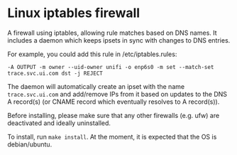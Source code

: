 Linux iptables firewall
========

A firewall using iptables, allowing rule matches based on DNS names. It includes a daemon which keeps ipsets in sync
with changes to DNS entries.

For example, you could add this rule in /etc/iptables.rules:
```
-A OUTPUT -m owner --uid-owner unifi -o enp6s0 -m set --match-set trace.svc.ui.com dst -j REJECT
```

The daemon will automatically create an ipset with the name `trace.svc.ui.com` and add/remove IPs from it based on
updates to the DNS A record(s) (or CNAME record which eventually resolves to A record(s)).

Before installing, please make sure that any other firewalls (e.g. ufw) are deactivated and ideally uninstalled.

To install, run `make install`. At the moment, it is expected that the OS is debian/ubuntu.
